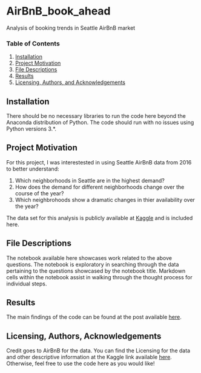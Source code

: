 # AirBnB_book_ahead
Analysis of booking trends in Seattle AirBnB market


### Table of Contents

1. [Installation](#installation)
2. [Project Motivation](#motivation)
3. [File Descriptions](#files)
4. [Results](#results)
5. [Licensing, Authors, and Acknowledgements](#licensing)

## Installation <a name="installation"></a>

There should be no necessary libraries to run the code here beyond the Anaconda distribution of Python.  The code should run with no issues using Python versions 3.*.

## Project Motivation<a name="motivation"></a>

For this project, I was interestested in using Seattle AirBnB data from 2016 to better understand:

1. Which neighborhoods in Seattle are in the highest demand?
2. How does the demand for different neighborhoods change over the course of the year?
3. Which neighbrohoods show a dramatic changes in thier availability over the year?

The data set for this analysis is publicly available at <a href=https://www.kaggle.com/airbnb/seattle/data>Kaggle</a> and is included here.

## File Descriptions <a name="files"></a>

The notebook available here showcases work related to the above questions.  The notebook is exploratory in searching through the data pertaining to the questions showcased by the notebook title.  Markdown cells within the notebook assist in walking through the thought process for individual steps.  

## Results<a name="results"></a>

The main findings of the code can be found at the post available [here](https://carrie-kruppa.medium.com/how-do-you-know-where-to-buy-fdecfc27c7c0).

## Licensing, Authors, Acknowledgements<a name="licensing"></a>

Credit goes to AirBnB for the data.  You can find the Licensing for the data and other descriptive information at the Kaggle link available [here](https://www.kaggle.com/airbnb/seattle/data).  Otherwise, feel free to use the code here as you would like!
